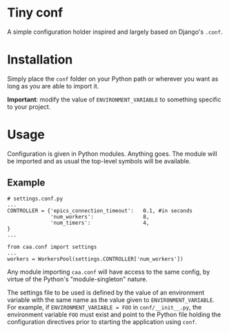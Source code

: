 # Tiny conf

A simple configuration holder inspired and largely based on  Django's `.conf`. 

# Installation 
Simply place the `conf` folder on your Python path or wherever you want as long
as you are able to import it.

**Important**: modify the value of `ENVIRONMENT_VARIABLE` to something specific
to your project.

# Usage

Configuration is given in Python modules. Anything goes. The module will be
imported and as usual the top-level symbols will be available. 

## Example

```
# settings.conf.py
...
CONTROLLER = {'epics_connection_timeout':   0.1, #in seconds
              'num_workers':                8,
              'num_timers':                 4,
}
...
```

```
from caa.conf import settings
...
workers = WorkersPool(settings.CONTROLLER['num_workers'])
```


Any module importing `caa.conf` will have access to the same config, by virtue
of the Python's "module-singleton" nature.

The settings file to be used is defined by the value of an environment variable
with the same name as the value given to `ENVIRONMENT_VARIABLE`. For example,
if `ENVIRONMENT_VARIABLE = FOO` in `conf/__init__.py`, the environment
variable `FOO` must exist and point to the Python file holding the
configuration directives prior to starting the application using `conf`.
